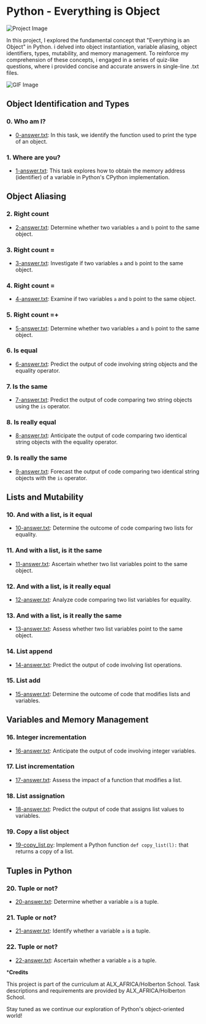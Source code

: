 # Python - Everything is Object

![Project Image](https://s3.amazonaws.com/intranet-projects-files/holbertonschool-higher-level_programming+/252/r_208403_QPSN8.jpg)

In this project, I explored the fundamental concept that "Everything is an Object" in Python. i delved into object instantiation, variable aliasing, object identifiers, types, mutability, and memory management. To reinforce my comprehension of these concepts, i engaged in a series of quiz-like questions, where i provided concise and accurate answers in single-line .txt files.

![GIF Image](https://media.giphy.com/media/wAjfQ9MLUfFjq/giphy.gif)

## Object Identification and Types

### 0. Who am I?

- [0-answer.txt](./0-answer.txt): In this task, we identify the function used to print the type of an object.

### 1. Where are you?

- [1-answer.txt](./1-answer.txt): This task explores how to obtain the memory address (identifier) of a variable in Python's CPython implementation.

## Object Aliasing

### 2. Right count

- [2-answer.txt](./2-answer.txt): Determine whether two variables `a` and `b` point to the same object.

### 3. Right count =

- [3-answer.txt](./3-answer.txt): Investigate if two variables `a` and `b` point to the same object.

### 4. Right count =

- [4-answer.txt](./4-answer.txt): Examine if two variables `a` and `b` point to the same object.

### 5. Right count =+

- [5-answer.txt](./5-answer.txt): Determine whether two variables `a` and `b` point to the same object.

### 6. Is equal

- [6-answer.txt](./6-answer.txt): Predict the output of code involving string objects and the equality operator.

### 7. Is the same

- [7-answer.txt](./7-answer.txt): Predict the output of code comparing two string objects using the `is` operator.

### 8. Is really equal

- [8-answer.txt](./8-answer.txt): Anticipate the output of code comparing two identical string objects with the equality operator.

### 9. Is really the same

- [9-answer.txt](./9-answer.txt): Forecast the output of code comparing two identical string objects with the `is` operator.

## Lists and Mutability

### 10. And with a list, is it equal

- [10-answer.txt](./10-answer.txt): Determine the outcome of code comparing two lists for equality.

### 11. And with a list, is it the same

- [11-answer.txt](./11-answer.txt): Ascertain whether two list variables point to the same object.

### 12. And with a list, is it really equal

- [12-answer.txt](./12-answer.txt): Analyze code comparing two list variables for equality.

### 13. And with a list, is it really the same

- [13-answer.txt](./13-answer.txt): Assess whether two list variables point to the same object.

### 14. List append

- [14-answer.txt](./14-answer.txt): Predict the output of code involving list operations.

### 15. List add

- [15-answer.txt](./15-answer.txt): Determine the outcome of code that modifies lists and variables.

## Variables and Memory Management

### 16. Integer incrementation

- [16-answer.txt](./16-answer.txt): Anticipate the output of code involving integer variables.

### 17. List incrementation

- [17-answer.txt](./17-answer.txt): Assess the impact of a function that modifies a list.

### 18. List assignation

- [18-answer.txt](./18-answer.txt): Predict the output of code that assigns list values to variables.

### 19. Copy a list object

- [19-copy_list.py](./19-copy_list.py): Implement a Python function `def copy_list(l):` that returns a copy of a list.

## Tuples in Python

### 20. Tuple or not?

- [20-answer.txt](./20-answer.txt): Determine whether a variable `a` is a tuple.

### 21. Tuple or not?

- [21-answer.txt](./21-answer.txt): Identify whether a variable `a` is a tuple.

### 22. Tuple or not?

- [22-answer.txt](./22-answer.txt): Ascertain whether a variable `a` is a tuple.


***Credits**

This project is part of the curriculum at ALX_AFRICA/Holberton School. Task descriptions and requirements are provided by ALX_AFRICA/Holberton School.

Stay tuned as we continue our exploration of Python's object-oriented world!
